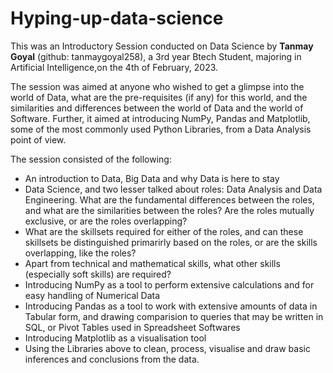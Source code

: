 # Hyping-up-data-science

This was an Introductory Session conducted on Data Science by **Tanmay Goyal** (github: tanmaygoyal258), a 3rd year Btech Student, majoring in Artificial Intelligence,on the 4th of February, 2023.

The session was aimed at anyone who wished to get a glimpse into the world of Data, what are the pre-requisites (if any) for this world, and the similarities and differences between the world of Data and the world of Software. Further, it aimed at introducing NumPy, Pandas and Matplotlib, some of the most commonly used Python Libraries, from a Data Analysis point of view.

The session consisted of the following:
- An introduction to Data, Big Data and why Data is here to stay
- Data Science, and two lesser talked about roles: Data Analysis and Data Engineering. What are the fundamental differences between the roles, and what are the similarities between the roles? Are the roles mutually exclusive, or are the roles overlapping?
- What are the skillsets required for either of the roles, and can these skillsets be distinguished primarirly based on the roles, or are the skills overlapping, like the roles?
- Apart from technical and mathematical skills, what other skills (especially soft skills) are required?
- Introducing NumPy as a tool to perform extensive calculations and for easy handling of Numerical Data
- Introducing Pandas as a tool to work with extensive amounts of data in Tabular form, and drawing comparision to queries that may be written in SQL, or Pivot Tables used in Spreadsheet Softwares
- Introducing Matplotlib as a visualisation tool
- Using the Libraries above to clean, process, visualise and draw basic inferences and conclusions from the data.
